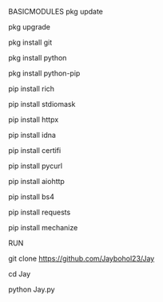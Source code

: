 BASICMODULES
pkg update

pkg upgrade

pkg install git

pkg install python

pkg install python-pip

pip install rich

pip install stdiomask

pip install httpx

pip install idna

pip install certifi

pip install pycurl

pip install aiohttp

pip install bs4

pip install requests

pip install mechanize

RUN


git clone https://github.com/Jaybohol23/Jay

cd Jay

python Jay.py



